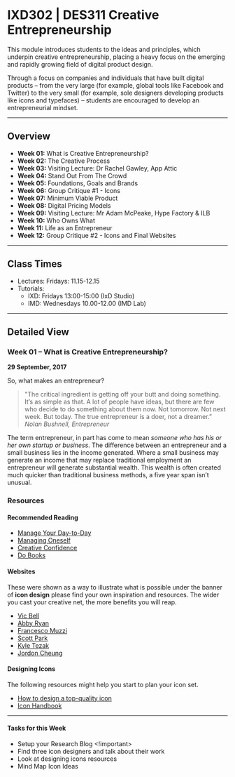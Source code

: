 IXD302 | DES311 Creative Entrepreneurship
================================

This module introduces students to the ideas and principles, which underpin creative entrepreneurship, placing a heavy focus on the emerging and rapidly growing field of digital product design.

Through a focus on companies and individuals that have built digital products – from the very large (for example, global tools like Facebook and Twitter) to the very small (for example, sole designers developing products like icons and typefaces) – students are encouraged to develop an entrepreneurial mindset.

---

Overview
--------

- __Week 01:__  What is Creative Entrepreneurship?
- __Week 02:__  The Creative Process 
- __Week 03:__  Visiting Lecture: Dr Rachel Gawley, App Attic
- __Week 04:__ Stand Out From The Crowd   
- __Week 05:__ Foundations, Goals and Brands
- __Week 06:__ Group Critique #1  - Icons 
- __Week 07:__ Minimum Viable Product   
- __Week 08:__ Digital Pricing Models   
- __Week 09:__ Visiting Lecture: Mr Adam McPeake, Hype Factory & ILB
- __Week 10:__ Who Owns What 
- __Week 11:__ Life as an Entrepreneur
- __Week 12:__ Group Critique #2 - Icons and Final Websites

---
   
Class Times
--------------------------------------------
+ Lectures: Fridays: 11.15-12.15
+ Tutorials: 
	+ IXD: Fridays 13:00-15:00 (IxD Studio)
	+ IMD: Wednesdays 10.00-12.00 (IMD Lab)

---


## Detailed View

### Week 01 – What is Creative Entrepreneurship?
__29 September, 2017__

So, what makes an entrepreneur?

>"The critical ingredient is getting off your butt and doing something. It’s as simple as that. A lot of people have ideas, but there are few who decide to do something about them now. Not tomorrow. Not next week. But today. The true entrepreneur is a doer, not a dreamer.”
<cite>Nolan Bushnell, Entrepreneur</cite>

The term entrepreneur, in part has come to mean *someone who has his or her own startup or business*. The difference between an entrepreneur and a small business lies in the income generated. Where a small business may generate an income that may replace traditional employment an entrepreneur will generate substantial wealth. This wealth is often created much quicker than traditional business methods, a five year span isn’t unusual. 

### Resources

#### Recommended Reading
- [Manage Your Day-to-Day](http://www.amazon.co.uk/Manage-Your-Day---Day-Creative/dp/1477800670/ref=sr_1_1?ie=UTF8&qid=1454088959&sr=8-1&keywords=Manage+Your+Day-to-Day)
- [Managing Oneself](http://www.amazon.co.uk/Managing-Oneself-Harvard-Business-Classics/dp/142212312X/ref=sr_1_1?ie=UTF8&qid=1454089054&sr=8-1&keywords=peter+drucker)
- [Creative Confidence](http://www.amazon.co.uk/Creative-Confidence-Unleashing-Potential-Within/dp/0008139385/ref=sr_1_1?ie=UTF8&qid=1454089007&sr=8-1&keywords=creative+confidence)
- [Do Books](http://thedobook.co/) 

#### Websites
These were shown as a way to illustrate what is possible under the banner of **icon design** please find your own inspiration and resources. The wider you cast your creative net, the more benefits you will reap.

- [Vic Bell](http://www.vicbell.co.uk)
- [Abby Ryan](http://www.abbyryandesign.com)
- [Francesco Muzzi](https://www.flickr.com/photos/mootsie)
- [Scott Park](http://scottparkillustration.tumblr.com)
- [Kyle Tezak](http://kyletezak.com/four-icon-challenge.html)
- [Jordon Cheung](http://jordoncheung.com/)

#### Designing Icons
The following resources might help you start to plan your icon set.

- [How to design a top-quality icon](http://www.creativebloq.com/graphic-design/how-design-top-quality-icon-10135092)
- [Icon Handbook](http://iconhandbook.co.uk/)

---

#### Tasks for this Week
+ Setup your Research Blog <!important>
+ Find three icon designers and talk about their work
+ Look at designing icons resources
+ Mind Map Icon Ideas

<!--
---

### Week 02 – The Creative Process
__06 October, 2017__

>“Spend time falling in love with things that aren’t design, and let those things influence your work. Inspiration comes from everywhere and all good designers talk about how much they’re inspired by architecture, fine art, books, nature, etc.”
<cite>–Jessica Hische</cite>

The creative process is unique for everyone, there is no single formula for getting ‘into the zone’ and starting those creative juices flowing.

There are however, a few things we can do to help. James Webb Young’s excellent little book, [‘A Technique for Producing Ideas’](http://amzn.to/2lSYV0k) sets out a process that can help us a develop our ideas.

He suggests:

1. **Gather raw material** – Not just for the project in hand but gather material for everything that interests you. As Hische says in the quote above, ‘inspiration comes from everywhere’, so start gathering.

2. **Digest what you have gathered** – Once you have exhausted your research, allow time for the material to assimilate.

3. **Unconscious processing** – Sleep on it and allow your subconscious do the hard work for you.

4. **Everything clicks into place** – As Young calls it “a-ha! moment” when your idea seemingly comes out of thin air.

5. **Idea meets reality** – As Young puts it your idea meets “the cold, grey dawn of the morning after,” and has to face reality. This is when you can seek feedback from your peers to check how robust your idea is. 

Of course, on occasions it isn’t as straightworward as this, but over time, and with experience, things will start to click into place.

Developing habits prior to starting work helps get the mind ready, it tells the brain, ‘now is the time for creativity, so let’s get on with it!’



###Resources

**Offline**

- [A Technique for Producing Ideas](http://www.amazon.co.uk/Technique-Producing-Ideas-Thinking-Classics/dp/1907590137), James Webb Young
- [The Creative Habit](http://www.amazon.co.uk/Creative-Habit-Learn-Use-Life/dp/0743235274/ref=sr_1_1?s=books&ie=UTF8&qid=1455559205&sr=1-1&keywords=twyla+tharp+the+creative+habit), Twyle Tharp
- [Manage Your Day-to-Day](http://www.amazon.co.uk/Manage-Your-Day---Day-Creative/dp/1477800670/ref=sr_1_1?s=books&ie=UTF8&qid=1455559271&sr=1-1&keywords=manage+your+day-to-day+build+your+routine+find+your+focus+and+sharpen+your+creative+mind)

---

#### Tasks this week
+ Do the James Young Five Steps for your Icon ideas
+ Start to consider icon set, on paper
+ Begin to look at different types of icons 

---

### Week 03 – Visiting Lecturer #1
__13 October, 2017__

This week, App Designer, [Dr. Rachel Gawley](http://www.appattic.co.uk/) will talk about her journey from college to university to running her own business.

---

#### Tasks for this Week
+ Settle on a theme for your icons - what are you going to do
+ This has to be on paper 

---

### Week 04 – Stand Out From The Crowd
__20 October, 2017__

>“You can be stronger when you are not wanting it, if you just do it out of love and trust, then that is when you find what you are looking for.”
<cite>–Samuel T Herring.</cite>

There are literally hundreds, globally, thousands, of young and up-and-coming designers and developers emerging onto the jobs market every year. In today’s session we asked. **What can you do to stand out from the crowd?**

The common traits you’ll find in everyone who’s successful, is that have a story, they’re creating interesting work and they’re building relationships. Attending events, being active on the web, Twitter, Dribbble, Linkedin, etc, counts. When someone you respect does something great, take a few moments to let them know what you think, it’s a big part of being a good human. And there can never be enough of them.


### Resources

**Offline**

- [Show Your Work](http://austinkleon.com/show-your-work), Austin Kleon
- [Purple Cow](http://amzn.to/2mfHMyg) by [Seth Godin](http://www.sethgodin.com/sg/)
- [Jab, Jab, Right Hook](http://amzn.to/2mfvAgS) by [Gary Vaynerchuk](https://www.garyvaynerchuk.com/)
- [Do Story](http://thedobook.co/products/do-story-how-to-tell-your-story-so-the-world-listens)

**Online**

- [James Victore, Burning Questions](http://www.jamesvictore.com/page/burningquestions)
- [Pieter Levels](https://levels.io/)
- [Gary Vaynerchuk](https://www.garyvaynerchuk.com/)

---

#### Tasks for this Week
+ 

---

### Week 05 – Foundations, Goals and Brands
-----------------------
__27 October, 2017__

This week we will talk about building a strong foundation, Creating a business model that works for you, defining your business structure, how to choose a right name and the one page business plan.  

We will also discover the right way to set audacious goals and how to take action on them.  

We will finish by taking a quick look at Branding. What is it and how can you use it effectively. Learning to be yourself by creating a brand personality by develipoing a brand experience.

---

#### Tasks for this Week
+ I want to see 6 completed icons for the critique next week (remember final submission will be at least 12)

---

### Week 06 – Group Critique #1
__03 November, 2017__

A group critique encouraging peer learning, this session affords an opportunity to gather feedback on the work done to date. Expect honest opinions, expressed fairly.

This critique affords the students formative feedback, providing them with an opportunity to address any issues and to improve the quality of the submission before the January hand-in.

---

### Week 07 – Minimum Viable Product
__10 November, 2017__

>“The minimum viable product is that version of a new product which allows a team to collect the maximum amount of validated learning about customers with the least effort.”
<cite>—Eric Ries</cite>

A plain doughnut, like our minimum viable product offers a small, entry level product to test the market upon which we can scale based on interest. If the market likes it we can add a variety of toppings and flavours to expand our product and reach a wider audience. 

We need to get the core serving of our product right first before we can add more features.

Through the eyes of one of the founders [Joe Gebbia](https://www.youtube.com/watch?v=NKxNhkzfTWg), we took a look at how Airbnb grew from a blowup mattress and breakfast in the front room of his shared apartment to the world-wide phenomenon it is today.

#### Resources
- [The Lean Startup](https://www.amazon.co.uk/Lean-Startup-Innovation-Successful-Businesses/dp/0670921602/ref=sr_1_1?ie=UTF8&qid=1461584851&sr=8-1&keywords=The+Lean+Startup)

---

#### Tasks for this Week
+ Setup your Research Blog <!important>
+ Find three icon designers and talk about their work
+ Look at designing icons resources

---

### Week 08 – Guest Lecturer: Adam McPeake Hype Factory and ILB
__17 November, 2017__

This week, Designer, Adam McPeake who runs [Hype Factory](http://www.thehypefactory.uk/) and [I Love Bass](http://www.ilovebass.co.uk/) will talk about his journey from final year project to running a production company travelling the globe.  He will also give insights into running a car show right here in Belfast called Districts.  Who said design just had to be for the web?

---

### Week 09 – Digital Pricing Models
__24 November, 2017__

>“As with all matters of pricing, there’s no “one true way”, but there are lots of wrong turns and dead ends. Avoid those and you’re in good shape.”
<cite>– Des Traynor, Intercom</cite>

Pricing your product appropriately ensures that you can reach as wide an audience as possible. Do it right and your product, provided it’s something people want, will be a success. Get it wrong and you are likely to under, or over price yourself out of the market.

#### Quality, Price and Demand

It all comes down to the quality of your product and the demand. Apple currently have it right. Their computers may be a lot more expensive than many similar PCs, but people are more than willing to pay more for that perceived quality. That will only last as long as Apple are able to meet consumer demands for a high quality, innovative, reliable product.

Pricing your product all depends on what’s on offer. MailChimp offers volume sales with a tiered pricing structure. Their success depends on companies sending out tens or hundreds of thousands or even millions of emails per month and paying for that service. As the volume increases then so does the monthly cost.

Offering a tiered pricing structure provides people with the option to start low and build up from there. [TinyBooks Pricing Plan](http://tinybooks.org/books/start/) offers the user a range purchasing option. 

With three pricing options £72, £18 and £9, Tinybooks have given themselves a 80/20 chance that people will take up one of the options. With only one option the user is left with a buy or don’t buy option, cutting down that chance of a purchase to 50/50.

#### How much should we charge?

Most businesses are eventually faced with the key question: How much should we charge? There is no one true answer.

- Believing everyone should be happy to pay for your product.

- Believing there is some mythical “perfect” price which extracts maximum revenue from every single customer.

- Believing product pricing can never be changed once chosen. 

- Delaying charging indefinitely as a result of 1, 2 and 3.

Other options can include leaving the decision of what to pay up to the customer. [Lost Type](http://www.losttype.com/font/?name=escafina) leave it up to the buyer to pay what they feel the fonts are worth. With a minimum price per font, they are guaranteed enough to cover their own costs.

If you are offering your product for free, rather than simply giving is away, adding a [Pay with a Tweet](https://www.paywithatweet.com/?locale=en) option can reward your hard work with a little more publicity and a wider audience.

### Resources

**Roll your own payment buttons**
- [PayPal](https://www.paypal.com/uk/buttonfactory/)
- [Stripe](https://stripe.com/gb/features)

**Online Carts**
- [Shopify](https://www.shopify.co.uk/)
- [Big Cartel](https://www.bigcartel.com/)
- [Tictail](https://tictail.com/)

**Community Stores**
- [Etsy](https://www.etsy.com/uk/)
- [Folksy](https://folksy.com/)
- [Society 6](https://society6.com/)

**Reading**
- [Authority](http://nathanbarry.com/authority/) by Nathan Barry
- [Digital Pricing Models](http://readlists.com/d4cb1ca6/)

---

#### Tasks for this Week
+ Setup your Research Blog <!important>
+ Find three icon designers and talk about their work
+ Look at designing icons resources

---

### Week 09 – Minimum Viable Product
__24 November, 2017__

>“The minimum viable product is that version of a new product which allows a team to collect the maximum amount of validated learning about customers with the least effort.”
<cite>—Eric Ries</cite>

A plain doughnut, like our minimum viable product offers a small, entry level product to test the market upon which we can scale based on interest. If the market likes it we can add a variety of toppings and flavours to expand our product and reach a wider audience. 

We need to get the core serving of our product right first before we can add more features.

Through the eyes of one of the founders [Joe Gebbia](https://www.youtube.com/watch?v=NKxNhkzfTWg), we took a look at how Airbnb grew from a blowup mattress and breakfast in the front room of his shared apartment to the world-wide phenomenon it is today.

#### Resources
- [The Lean Startup](https://www.amazon.co.uk/Lean-Startup-Innovation-Successful-Businesses/dp/0670921602/ref=sr_1_1?ie=UTF8&qid=1461584851&sr=8-1&keywords=The+Lean+Startup)

---

#### Tasks for this Week
+ Setup your Research Blog <!important>
+ Find three icon designers and talk about their work
+ Look at designing icons resources

---

### Week 10 – Who Owns What
__01 December, 2017__

You might be creating original works, you might be creating derivative works or you might be appropriating your material. Regardless, it’s important to familiarise yourself with questions of ownership, copyright and issues around plagiarism.

#### Resources

- [Shepard Fairey](https://obeygiant.com)
- [Andy Baio](http://waxy.org/2011/06/kind_of_screwed/) 
- [Intellectual Property Office](https://www.gov.uk/government/organisations/intellectual-property-office)
- [plagiariam.org](http://www.plagiarism.org/)
- [Creative Commons](https://creativecommons.org/)

---

### Week 11 – Life as an Entrepreneur
__08 December, 2017__

What is life like as an Entrepreneur? We will go through all the different things people think when we say sure be and Entrepreneur.  We will focus on managing expectations, entrepreneur myths, how to stay balanced, focused and effective and how to get things done by letting go of perfection, facing fears and setting boundaries.  
---

### Tasks for this Week
+ Finish Icon Set and Website for Critique next week

---

### Week 12 - Final Review and Group Critique #2
__15 December, 2017__

A group critique encouraging peer learning, this session affords an opportunity to gather feedback on the work done to date. Expect honest opinions, expressed fairly.

This critique affords the students formative feedback, providing them with an opportunity to address any issues and to improve the quality of the submission before the January hand-in.

---

A more detailed breakdown of the assessment, with deliverables, is available [here](https://github.com/ixdbelfast/ixdbelfast.github.io/blob/master/modules/IXD302/IXD302-deliverables.md).